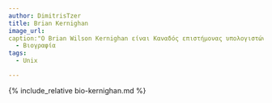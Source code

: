 ```yaml
---
author: DimitrisTzer
title: Brian Kernighan
image_url: 
caption:"Ο Brian Wilson Kernighan είναι Καναδός επιστήμονας υπολογιστών.Εργάστηκε στην Bell Labs και συνέβαλε στην ανάπτυξη του Unix μαζί με τους δημιουργούς του Κεν Τόμσον και Ντένις Ρίτσι.Ο Kernighan είναι συν-συγγραφέας των γλωσσών προγραμματισμού AWK και AMPL και πολλών άλλων προγραμμάτων του Unix.Επιπλέον σε συνεργασία με τον Ντένις Ρίτσι έγραψαν το ευρέως γνωστό βιβλίο για την γλώσσα προγραμματισμόυ C το The C Programming Language.Τέλος εξελέγει μέλος της Εθνικής Ακαδημίας Μηχανικής το 2002 για συνεισφορές στο λογισμικό και στις γλώσσες προγραμματισμού και είναι μέλος της Αμερικανικής Ακαδημίας Τεχνών και Επιστημών το 2019."
  - Βιογραφία 
tags:
  - Unix

---
```


{% include_relative bio-kernighan.md %}

